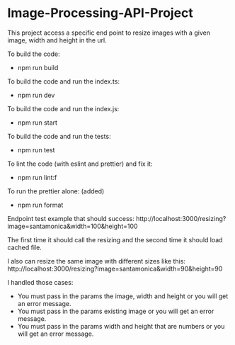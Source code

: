 # Image-Processing-API-Project
This project access a specific end point to resize images with a given image, width and height in the url.

To build the code:
- npm run build

To build the code and run the index.ts:
- npm run dev

To build the code and run the index.js:
- npm run start

To build the code and run the tests:
- npm run test

To lint the code (with eslint and prettier) and fix it:
- npm run lint:f

To run the prettier alone: (added)
- npm run format

Endpoint test example that should success:
http://localhost:3000/resizing?image=santamonica&width=100&height=100

The first time it should call the resizing and the second time it should load cached file.

I also can resize the same image with different sizes like this: 
http://localhost:3000/resizing?image=santamonica&width=90&height=90

I handled those cases:
- You must pass in the params the image, width and height or you will get an error message.
- You must pass in the params existing image or you will get an error message.
- You must pass in the params width and height that are numbers or you will get an error message.
